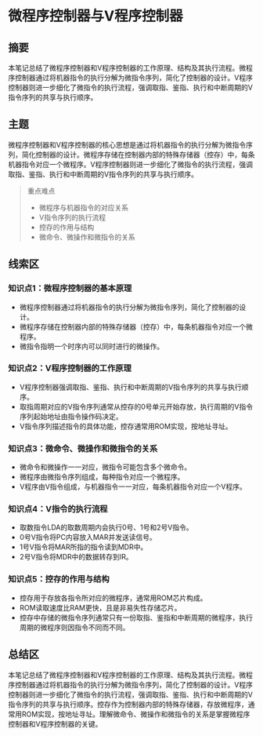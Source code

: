 # 微程序控制器与V程序控制器

## 摘要

本笔记总结了微程序控制器和V程序控制器的工作原理、结构及其执行流程。微程序控制器通过将机器指令的执行分解为微指令序列，简化了控制器的设计。V程序控制器则进一步细化了微指令的执行流程，强调取指、鉴指、执行和中断周期的V指令序列的共享与执行顺序。

## 主题

微程序控制器和V程序控制器的核心思想是通过将机器指令的执行分解为微指令序列，简化控制器的设计。微程序存储在控制器内部的特殊存储器（控存）中，每条机器指令对应一个微程序。V程序控制器则进一步细化了微指令的执行流程，强调取指、鉴指、执行和中断周期的V指令序列的共享与执行顺序。

> 重点难点
>
> - 微程序与机器指令的对应关系
> - V指令序列的执行流程
> - 控存的作用与结构
> - 微命令、微操作和微指令的关系

## 线索区

### 知识点1：微程序控制器的基本原理
- 微程序控制器通过将机器指令的执行分解为微指令序列，简化了控制器的设计。
- 微程序存储在控制器内部的特殊存储器（控存）中，每条机器指令对应一个微程序。
- 微指令指明一个时序内可以同时进行的微操作。

### 知识点2：V程序控制器的工作原理
- V程序控制器强调取指、鉴指、执行和中断周期的V指令序列的共享与执行顺序。
- 取指周期对应的V指令序列通常从控存的0号单元开始存放，执行周期的V指令序列起始地址由指令操作码决定。
- V指令序列描述指令的具体功能，控存通常用ROM实现，按地址寻址。

### 知识点3：微命令、微操作和微指令的关系
- 微命令和微操作一一对应，微指令可能包含多个微命令。
- 微程序由微指令序列组成，每种指令对应一个微程序。
- V程序由V指令组成，与机器指令一一对应，每条机器指令对应一个V程序。

### 知识点4：V指令的执行流程
- 取数指令LDA的取数周期内会执行0号、1号和2号V指令。
- 0号V指令将PC内容放入MAR并发送读信号。
- 1号V指令将MAR所指的指令读到MDR中。
- 2号V指令将MDR中的数据转存到IR。

### 知识点5：控存的作用与结构
- 控存用于存放各指令所对应的微程序，通常用ROM芯片构成。
- ROM读取速度比RAM更快，且是非易失性存储芯片。
- 控存中存储的微指令序列通常只有一份取指、鉴指和中断周期的微程序，执行周期的微程序则因指令不同而不同。

## 总结区

本笔记总结了微程序控制器和V程序控制器的工作原理、结构及其执行流程。微程序控制器通过将机器指令的执行分解为微指令序列，简化了控制器的设计。V程序控制器则进一步细化了微指令的执行流程，强调取指、鉴指、执行和中断周期的V指令序列的共享与执行顺序。控存作为控制器内部的特殊存储器，存放微程序，通常用ROM实现，按地址寻址。理解微命令、微操作和微指令的关系是掌握微程序控制器和V程序控制器的关键。